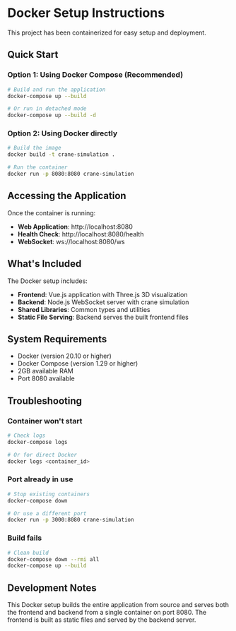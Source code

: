 # Docker Setup Instructions

This project has been containerized for easy setup and deployment.

## Quick Start

### Option 1: Using Docker Compose (Recommended)
```bash
# Build and run the application
docker-compose up --build

# Or run in detached mode
docker-compose up --build -d
```

### Option 2: Using Docker directly
```bash
# Build the image
docker build -t crane-simulation .

# Run the container
docker run -p 8080:8080 crane-simulation
```

## Accessing the Application

Once the container is running:
- **Web Application**: http://localhost:8080
- **Health Check**: http://localhost:8080/health
- **WebSocket**: ws://localhost:8080/ws

## What's Included

The Docker setup includes:
- **Frontend**: Vue.js application with Three.js 3D visualization
- **Backend**: Node.js WebSocket server with crane simulation
- **Shared Libraries**: Common types and utilities
- **Static File Serving**: Backend serves the built frontend files

## System Requirements

- Docker (version 20.10 or higher)
- Docker Compose (version 1.29 or higher)
- 2GB available RAM
- Port 8080 available

## Troubleshooting

### Container won't start
```bash
# Check logs
docker-compose logs

# Or for direct Docker
docker logs <container_id>
```

### Port already in use
```bash
# Stop existing containers
docker-compose down

# Or use a different port
docker run -p 3000:8080 crane-simulation
```

### Build fails
```bash
# Clean build
docker-compose down --rmi all
docker-compose up --build
```

## Development Notes

This Docker setup builds the entire application from source and serves both the frontend and backend from a single container on port 8080. The frontend is built as static files and served by the backend server.